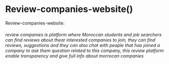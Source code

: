 # Review-companies-website()
Review-companies-website:
  
<h6>review companies is platform where Moroccan students and job searchers can find reviews about thear interested companies to join, they can find reviews, suggestions and they can also chat with peaple that has joined a company to ask them question related to this company, this review platform enable transparency and give full info about morrocan companies </h6>
